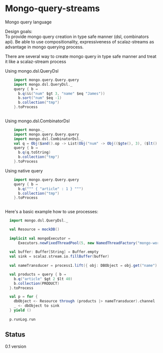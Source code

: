 Mongo-query-streams
============

Mongo query language

Design goals:  
  To provide mongo query creation in type safe manner (dsl, combinators api).
  Be able to use compositionality, expressiveness of scalaz-streams as advantage in mongo querying process.

There are several way to create mongo query in type safe manner and treat it like a scalaz-stream process

Using mongo.dsl.QueryDsl
```scala
    import mongo.query.Query.query
    import mongo.dsl.QueryDsl._
    query { b ⇒
      b.q(&&("num" $gt 3, "name" $eq "James"))
      b.sort("num" $eq -1)
      b.collection("tmp")
    }.toProcess
    
```

Using mongo.dsl.CombinatorDsl
```scala
    import mongo._
    import mongo.query.Query.query
    import mongo.dsl.CombinatorDsl._
    val q = Obj($and().op -> List(Obj("num" -> Obj(($gte(), 3), ($lt(), 10))), Obj("name" -> literal("Bauer"))))
    query { b ⇒
      b.q(q.toString)
      b.collection("tmp")
    }.toProcess

```
Using native query

```scala
    import mongo.query.Query.query
    query { b ⇒
      b.q(""" { "article" : 1 } """)
      b.collection("tmp")
    }.toProcess
    
```

Here's a basic example how to use processes:

```scala
  import mongo.dsl.QueryDsl._

  val Resource = mockDB()
      
  implicit val mongoExecutor =
      Executors.newFixedThreadPool(5, new NamedThreadFactory("mongo-worker"))
  
  val buffer: Buffer[String] = Buffer.empty
  val sink = scalaz.stream.io.fillBuffer(buffer)
  
  val nameTransducer = process1.lift({ obj: DBObject ⇒ obj.get("name").toString })

  val products = query { b ⇒
    b.q("article" $gt 2 $lt 40)
    b.collection(PRODUCT)
  }.toProcess

  val p = for {
    dbObject <- Resource through (products |> nameTransducer).channel
    _ <- dbObject to sink
  } yield ()
    
  p.runLog.run
```

Status
------
0.1 version